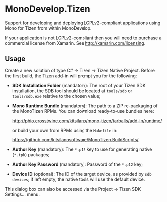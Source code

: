# MonoDevelop.Tizen

Support for developing and deploying LGPLv2-compliant applications
using Mono for Tizen from within MonoDevelop.

If your application is not LGPLv2-compliant then you will need to
purchase a commercial license from Xamarin. See
<http://xamarin.com/licensing>.

## Usage

Create a new solution of type C# → Tizen → Tizen Native Project.
Before the first build, the Tizen add-in will prompt you for the
following:

  * **SDK Installation Folder** (mandatory): The root of your Tizen
    SDK installation, the SDB tool should be located at `tools/sdb` or
    `tools/sdb.exe` relative to the chosen value;

  * **Mono Runtime Bundle** (mandatory): The path to a ZIP
    re-packaging of the MonoTizen RPMs.  You can download ready-to-use
    bundles here:

    <http://phio.crosstwine.com/kitsilano/mono-tizen/tarballs/add-in/runtime/>

    or build your own from RPMs using the `Makefile` in:

    <https://github.com/kitsilanosoftware/MonoTizen.BuildScripts/>

  * **Author Key** (mandatory): The `*.p12` key to use for generating
    native (`*.tpk`) packages;

  * **Author Key Password** (mandatory): Password of the `*.p12` key;

  * **Device ID** (optional): The ID of the target device, as provided
    by `sdb devices`; if left empty, the native tools will use the
    default device.

This dialog box can also be accessed via the Project → Tizen SDK
Settings... menu.
